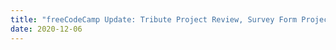 ```yaml
---
title: "freeCodeCamp Update: Tribute Project Review, Survey Form Project and Product Landing Page Project and Survey Form and Landing Page Project Reviews"
date: 2020-12-06
---
```

